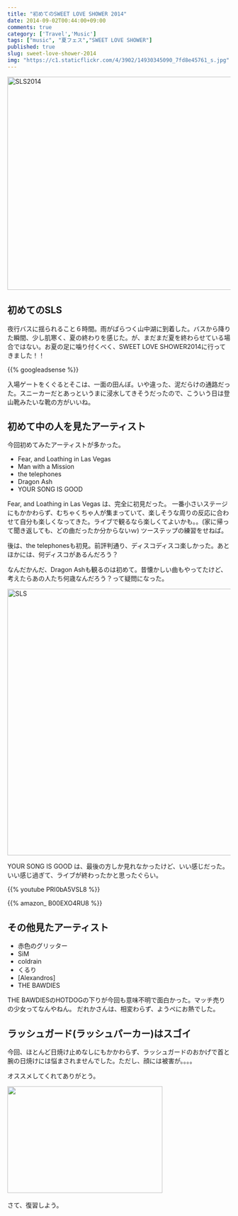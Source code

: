 ```yaml
---
title: "初めてのSWEET LOVE SHOWER 2014"
date: 2014-09-02T00:44:00+09:00
comments: true
category: ['Travel','Music']
tags: ["music", "夏フェス","SWEET LOVE SHOWER"]
published: true
slug: sweet-love-shower-2014
img: "https://c1.staticflickr.com/4/3902/14930345090_7fd8e45761_s.jpg"
---
```



<a href="https://www.flickr.com/photos/35571855@N06/14930345090" title="SLS2014 by meganii, on Flickr"><img class="img-responsive" src="https://c1.staticflickr.com/4/3902/14930345090_7fd8e45761_z.jpg" width="640" height="480" alt="SLS2014"></a>


## 初めてのSLS

夜行バスに揺られること６時間。雨がぱらつく山中湖に到着した。バスから降りた瞬間、少し肌寒く、夏の終わりを感じた。が、まだまだ夏を終わらせている場合ではない。お夏の足に噛り付くべく、SWEET LOVE SHOWER2014に行ってきました！！


{{% googleadsense %}}

入場ゲートをくぐるとそこは、一面の田んぼ。いや違った、泥だらけの通路だった。スニーカーだとあっというまに浸水してきそうだったので、こういう日は登山靴みたいな靴の方がいいね。


## 初めて中の人を見たアーティスト
今回初めてみたアーティストが多かった。

- Fear, and Loathing in Las Vegas
- Man with a Mission
- the telephones
- Dragon Ash
- YOUR SONG IS GOOD

Fear, and Loathing in Las Vegas は、完全に初見だった。
一番小さいステージにもかかわらず、むちゃくちゃ人が集まっていて、楽しそうな周りの反応に合わせて自分も楽しくなってきた。ライブで観るなら楽しくてよいかも。。(家に帰って聞き返しても、どの曲だったか分からないｗ) ツーステップの練習をせねば。

後は、the telephonesも初見。前評判通り、ディスコディスコ楽しかった。あとほかには、何ディスコがあるんだろう？

なんだかんだ、Dragon Ashも観るのは初めて。昔懐かしい曲もやってたけど、考えたらあの人たち何歳なんだろう？って疑問になった。


<a href="https://www.flickr.com/photos/35571855@N06/15116633302" title="SLS by meganii, on Flickr"><img src="https://farm4.staticflickr.com/3919/15116633302_9a5a35e522_c.jpg" class="img-responsive"  width="800" height="600" alt="SLS"></a>

YOUR SONG IS GOOD は、最後の方しか見れなかったけど、いい感じだった。いい感じ過ぎて、ライブが終わったかと思ったぐらい。

{{% youtube PRI0bA5VSL8 %}}

{{% amazon_ B00EXO4RU8 %}}


## その他見たアーティスト
- 赤色のグリッター
- SiM
- coldrain
- くるり
- [Alexandros]
- THE BAWDIES


THE BAWDIESのHOTDOGの下りが今回も意味不明で面白かった。マッチ売りの少女ってなんやねん。
だれかさんは、相変わらず、ようぺにお熱でした。

## ラッシュガード(ラッシュパーカー)はスゴイ
今回、ほとんど日焼け止めなしにもかかわらず、ラッシュガードのおかげで首と腕の日焼けには悩まされませんでした。ただし、顔には被害が。。。。

オススメしてくれてありがとう。


<a href="https://px.a8.net/svt/ejp?a8mat=2BW14V+7OUL2Q+28X2+C8GHD" target="_blank">
<img class="img-responsive" border="0" width="350" height="240" alt="" src="https://www28.a8.net/svt/bgt?aid=140902591465&wid=001&eno=01&mid=s00000010487002055000&mc=1"></a>
<img class="img-responsive" border="0" width="1" height="1" src="http://www16.a8.net/0.gif?a8mat=2BW14V+7OUL2Q+28X2+C8GHD" alt="">


さて、復習しよう。

